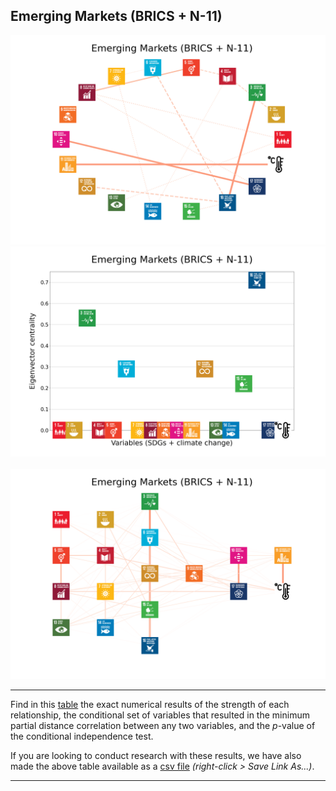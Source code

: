 ## Emerging Markets (BRICS + N-11)

<img src="../Emerging Markets (BRICS + N-11)/Emerging Markets (BRICS + N-11)_circular_network_logos.png">
<img src="../Emerging Markets (BRICS + N-11)/Emerging Markets (BRICS + N-11)_eigenvector_centrality.png">
<br>
<br>
<img src="../Emerging Markets (BRICS + N-11)/Emerging Markets (BRICS + N-11)_multipartite_network_logos_cluster.png">

---

Find in this <a href="TLPH_website_tables_28-28.pdf" target="_blank">table</a> the exact numerical results of the strength of each relationship, the conditional set of variables that resulted in the minimum partial distance correlation between any two variables, and the _p_-value of the conditional independence test.

If you are looking to conduct research with these results, we have also made the above table available as a <a href="https://raw.githubusercontent.com/felix-laumann/SDG-networks/gh-pages/Results/csv/conditions_Emerging Markets (BRICS + N-11).csv" target="_blank" download>csv file</a> _(right-click > Save Link As...)_. 

---
